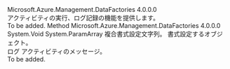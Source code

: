 <Type Name="IActivityLogger" FullName="Microsoft.Azure.Management.DataFactories.Runtime.IActivityLogger">
  <TypeSignature Language="C#" Value="public interface IActivityLogger" />
  <TypeSignature Language="ILAsm" Value=".class public interface auto ansi abstract IActivityLogger" />
  <TypeSignature Language="DocId" Value="T:Microsoft.Azure.Management.DataFactories.Runtime.IActivityLogger" />
  <TypeSignature Language="VB.NET" Value="Public Interface IActivityLogger" />
  <TypeSignature Language="F#" Value="type IActivityLogger = interface" />
  <AssemblyInfo>
    <AssemblyName>Microsoft.Azure.Management.DataFactories</AssemblyName>
    <AssemblyVersion>4.0.0.0</AssemblyVersion>
  </AssemblyInfo>
  <Interfaces />
  <Docs>
    <summary>
            アクティビティの実行、ログ記録の機能を提供します。
            </summary>
    <remarks>To be added.</remarks>
  </Docs>
  <Members>
    <Member MemberName="Write">
      <MemberSignature Language="C#" Value="public void Write (string format, params object[] args);" />
      <MemberSignature Language="ILAsm" Value=".method public hidebysig newslot virtual instance void Write(string format, object[] args) cil managed" />
      <MemberSignature Language="DocId" Value="M:Microsoft.Azure.Management.DataFactories.Runtime.IActivityLogger.Write(System.String,System.Object[])" />
      <MemberSignature Language="VB.NET" Value="Public Sub Write (format As String, ParamArray args As Object())" />
      <MemberSignature Language="F#" Value="abstract member Write : string * obj[] -&gt; unit" Usage="iActivityLogger.Write (format, args)" />
      <MemberType>Method</MemberType>
      <AssemblyInfo>
        <AssemblyName>Microsoft.Azure.Management.DataFactories</AssemblyName>
        <AssemblyVersion>4.0.0.0</AssemblyVersion>
      </AssemblyInfo>
      <ReturnValue>
        <ReturnType>System.Void</ReturnType>
      </ReturnValue>
      <Parameters>
        <Parameter Name="format" Type="System.String" />
        <Parameter Name="args" Type="System.Object[]">
          <Attributes>
            <Attribute>
              <AttributeName>System.ParamArray</AttributeName>
            </Attribute>
          </Attributes>
        </Parameter>
      </Parameters>
      <Docs>
        <param name="format">複合書式設定文字列。</param>
        <param name="args">書式設定するオブジェクト。</param>
        <summary>
            ログ アクティビティのメッセージ。
            </summary>
        <remarks>To be added.</remarks>
      </Docs>
    </Member>
  </Members>
</Type>